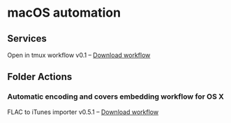 # macOS automation

## Services

Open in tmux workflow v0.1 – [Download workflow](https://github.com/glushchenko/macos-automation/releases/download/latest/open.in.tmux.v0.1.zip)

## Folder Actions

### Automatic encoding and covers embedding workflow for OS X

FLAC to iTunes importer v0.5.1 – [Download workflow](https://github.com/glushchenko/macos-automation/releases/download/latest/flac.to.itunes.importer.v0.5.1.zip)
